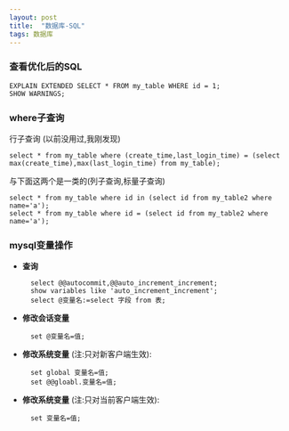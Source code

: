 ```yaml
---
layout: post
title:  "数据库-SQL"
tags: 数据库
---
```


### 查看优化后的SQL

    EXPLAIN EXTENDED SELECT * FROM my_table WHERE id = 1;
    SHOW WARNINGS;
    
    
### where子查询

行子查询 (以前没用过,我刚发现)

    select * from my_table where (create_time,last_login_time) = (select max(create_time),max(last_login_time) from my_table);

与下面这两个是一类的(列子查询,标量子查询)

    select * from my_table where id in (select id from my_table2 where name='a');
    select * from my_table where id = (select id from my_table2 where name='a');


### mysql变量操作
    
- **查询** 

        select @@autocommit,@@auto_increment_increment;
        show variables like 'auto_increment_increment';
        select @变量名:=select 字段 from 表;


- **修改会话变量** 

        set @变量名=值;


- **修改系统变量** (注:只对新客户端生效):  

        set global 变量名=值; 
        set @@gloabl.变量名=值;
 
 
- **修改系统变量** (注:只对当前客户端生效):  

        set 变量名=值;
    
